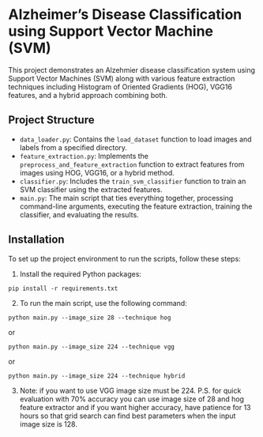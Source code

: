 # Alzheimer’s Disease Classification using Support Vector Machine (SVM)

This project demonstrates an Alzehmier disease classification system using Support Vector Machines (SVM) along with various feature extraction techniques including Histogram of Oriented Gradients (HOG), VGG16 features, and a hybrid approach combining both.

## Project Structure

- `data_loader.py`: Contains the `load_dataset` function to load images and labels from a specified directory.
- `feature_extraction.py`: Implements the `preprocess_and_feature_extraction` function to extract features from images using HOG, VGG16, or a hybrid method.
- `classifier.py`: Includes the `train_svm_classifier` function to train an SVM classifier using the extracted features.
- `main.py`: The main script that ties everything together, processing command-line arguments, executing the feature extraction, training the classifier, and evaluating the results.

## Installation

To set up the project environment to run the scripts, follow these steps:

1. Install the required Python packages:

`pip install -r requirements.txt`

2. To run the main script, use the following command:

`python main.py --image_size 28 --technique hog`

or

`python main.py --image_size 224 --technique vgg`

or 

`python main.py --image_size 224 --technique hybrid`

3. Note: if you want to use VGG image size must be 224. P.S. for quick evaluation with 70% accuracy you can use image size of 28 and hog feature extractor and if you want higher accuracy, have patience for 13 hours so that grid search can find best parameters when the input image size is 128.
